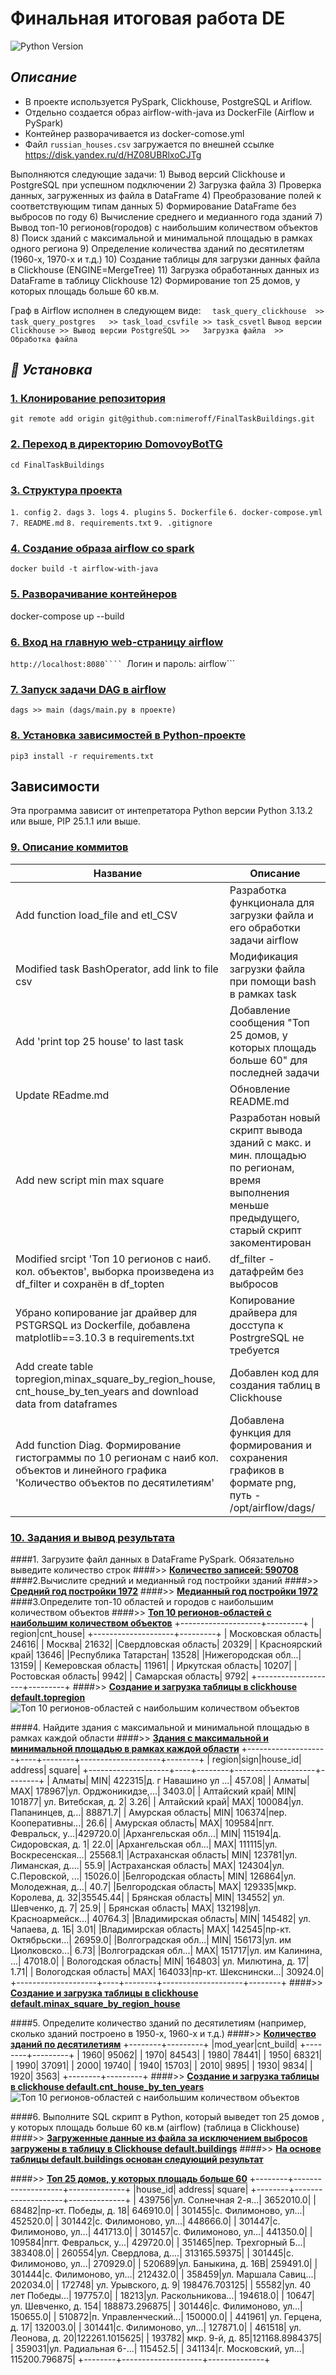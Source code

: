 # Финальная итоговая работа DE
<!-- описание репозитория -->
<!--Блок информации о репозитории в бейджах-->
![Python Version](https://img.shields.io/badge/python-3.13-blue)
## ***Описание***
- В проекте используется PySpark, Clickhouse, PostgreSQL и Ariflow.
- Отдельно создается образ airflow-with-java из DockerFile (Airflow и PySpark)
- Контейнер разворачивается из docker-comose.yml
- Файл ```russian_houses.csv``` загружается по внешней ссылке https://disk.yandex.ru/d/HZ08UBRlxoCJTg

Выполняются следующие задачи:
	1) Вывод версий Clickhouse и PostgreSQL при успешном подключении
	2) Загрузка файла 
	3) Проверка данных, загруженных из файла в DataFrame
	4) Преобразование полей к соответствующим типам данных
	5) Формирование DataFrame без выбросов по году
	6) Вычисление  среднего и медианного года зданий
	7) Вывод топ-10 регионов(городов) с наибольшим количеством объектов
	8) Поиск зданий с максимальной и минимальной площадью в рамках одного региона
	9) Определение количества зданий по десятилетям  (1960-х, 1970-х и т.д.)
	10) Создание таблицы для загрузки данных файла в Clickhouse (ENGINE=MergeTree)
	11) Загрузка обработанных данных из DataFrame в таблицу Clickhouse
	12) Формирование топ 25 домов, у которых площадь больше 60 кв.м.
	
Граф в Airflow исполнен в следующем виде: 
			```  task_query_clickhouse  >>   task_query_postgres   >> task_load_csvfile >> task_csvetl```
		     ```Вывод версии Clickhouse >> Вывод версии PostgreSQL >>   Загрузка файла  >> Обработка файла```

## ***🚀 Установка***

### <u>1. Клонирование репозитория</u>

```git remote add origin git@github.com:nimeroff/FinalTaskBuildings.git```

### <u>2. Переход в директорию DomovoyBotTG</u>

```cd FinalTaskBuildings```

### <u>3. Структура проекта </u>

```1. config```
```2. dags```
```3. logs```
```4. plugins```
```5. Dockerfile```
```6. docker-compose.yml```
```7. README.md```
```8. requirements.txt```
```9. .gitignore```

### <u>4. Создание образа airflow со spark</u>

```docker build -t airflow-with-java```

### <u>5. Разворачивание контейнеров</u>

docker-compose up --build

### <u>6. Вход на главную web-страницу airflow</u>

```http://localhost:8080````
```Логин и пароль: airflow```

### <u>7. Запуск задачи DAG в airflow</u>

```dags >> main (dags/main.py в проекте)```

### <u>8. Установка зависимостей в Python-проекте</u>

```pip3 install -r requirements.txt```

<!--зависимости-->
## Зависимости
Эта программа зависит от интепретатора Python версии Python 3.13.2 или выше, PIP 25.1.1 или выше.

<!--описание коммитов-->
### <u>9. Описание коммитов</u>
| Название                                         | Описание                                                                              |
|--------------------------------------------------|---------------------------------------------------------------------------------------|
| Add function load_file and etl_CSV               | Разработка функционала для загрузки файла и его обработки задачи airflow              |
| Modified task BashOperator, add link to file csv | Модификация загрузки файла при помощи bash в рамках task                              |
| Add 'print top 25 house' to last task            | Добавление сообщения "Топ 25 домов, у которых площадь больше 60" для последней задачи |
| Update REadme.md                                 | Обновление README.md                                                                  | 
| Add new script min max square                    | Разработан новый скрипт вывода зданий с макс. и мин. площадью по регионам, время выполнения меньше предыдущего, старый скрипт закоментирован |
| Modified srcipt 'Топ 10 регионов с наиб. кол. объектов', выборка произведена из df_filter и сохранён в df_topten | df_filter - датафрейм без выбросов |
| Убрано копирование jar драйвер для PSTGRSQL из Dockerfile, добавлена matplotlib==3.10.3 в requirements.txt | Копирование драйвера для досступа к PostrgreSQL не требуется |
| Add create table topregion,minax_square_by_region_house, cnt_house_by_ten_years and download data from dataframes | Добавлен код для создания таблиц в Clickhouse |
| Add function Diag. Формирование гистограммы по 10 регионам с наиб кол. объектов и линейного графика 'Количество объектов по десятилетиям' | Добавлена функция для формирования и сохранения графиков в формате png, путь - /opt/airflow/dags/ |

### <u>10. Задания и вывод результата</u>
####1. Загрузите файл данных в DataFrame PySpark. Обязательно выведите количество строк
####>> <u><b>Количество записей: 590708</b></u>
####2.Вычислите средний и медианный год постройки зданий
####>> <u><b>Средний год постройки 1972</b></u>
####>> <u><b>Медианный год постройки 1972</b></u>
####3.Определите топ-10 областей и городов с наибольшим количеством объектов
####>> <u><b>Топ 10 регионов-областей с наибольшим количеством объектов</b></u>
 +--------------------+---------+
|              region|cnt_house|
+--------------------+---------+
|  Московская область|    24616|
|              Москва|    21632|
|Свердловская область|    20329|
|   Красноярский край|    13646|
|Республика Татарстан|    13528|
|Нижегородская обл...|    13159|
| Кемеровская область|    11961|
|   Иркутская область|    10207|
|  Ростовская область|     9942|
|   Самарская область|     9792|
+--------------------+---------+
####>> <u><b>Создание и загрузка таблицы в clickhouse default.topregion</b></u> 
![Топ 10 регионов-областей с наибольшим количеством объектов](/dags/topregion.png)


####4. Найдите здания с максимальной и минимальной площадью в рамках каждой области
####>> <u><b>Здания с максимальной и минимальной площадью в рамках каждой области</b></u>
+--------------------+----+--------+--------------------+--------+
|              region|sign|house_id|             address|  square|
+--------------------+----+--------+--------------------+--------+
|              Алматы| MIN|  422315|д. г Навашино ул ...|  457.08|
|              Алматы| MAX|  178967|ул. Орджоникидзе,...|  3403.0|
|      Алтайский край| MIN|  101877| ул. Витебская, д. 2|    3.26|
|      Алтайский край| MAX|  100084|ул. Папанинцев, д...| 88871.7|
|    Амурская область| MIN|  106374|пер. Кооперативны...|    26.6|
|    Амурская область| MAX|  109584|пгт. Февральск, у...|429720.0|
|Архангельская обл...| MIN|  115194|д. Сидоровская, д. 1|    22.0|
|Архангельская обл...| MAX|  111115|ул. Воскресенская...| 25568.1|
|Астраханская область| MIN|  123781|ул. Лиманская, д....|    55.9|
|Астраханская область| MAX|  124304|ул. С.Перовской, ...| 15026.0|
|Белгородская область| MIN|  126864|ул. Молодежная, д...|    40.7|
|Белгородская область| MAX|  129335|мкр. Королева, д. 32|35545.44|
|    Брянская область| MIN|  134552|  ул. Шевченко, д. 7|    25.9|
|    Брянская область| MAX|  132198|ул. Красноармейск...| 40764.3|
|Владимирская область| MIN|  145482|  ул. Чапаева, д. 1Б|    3.01|
|Владимирская область| MAX|  142545|пр-кт. Октябрьски...| 26959.0|
|Волгоградская обл...| MIN|  156173|ул. им Циолковско...|    6.73|
|Волгоградская обл...| MAX|  151717|ул. им Калинина, ...| 47018.0|
| Вологодская область| MIN|  164803| ул. Милютина, д. 17|    1.71|
| Вологодская область| MAX|  164033|пр-кт. Шекснински...| 30924.0|
+--------------------+----+--------+--------------------+--------+
####>> <u><b>Создание и загрузка таблицы в clickhouse default.minax_square_by_region_house</b></u> 

####5. Определите количество зданий по десятилетиям (например, сколько зданий построено в 1950-х, 1960-х и т.д.)
####>> <u><b>Количество зданий по десятилетиям</b></u>
+--------+---------+
|mod_year|cnt_build|
+--------+---------+
|    1960|    95062|
|    1970|    84543|
|    1980|    78441|
|    1950|    68321|
|    1990|    37091|
|    2000|    19740|
|    1940|    15703|
|    2010|     9895|
|    1930|     9834|
|    1920|     3563|
+--------+---------+
####>> <u><b>Создание и загрузка таблицы в clickhouse default.cnt_house_by_ten_years </b></u> 
![Топ 10 регионов-областей с наибольшим количеством объектов](/dags/decade_cnt_house.png)

####6. Выполните SQL скрипт в Python, который выведет топ 25 домов , у которых площадь больше 60 кв.м (airflow) (таблица в Clickhouse)
####>> <u><b>Загруженные данные из файла за исключением выбросов загружены в таблицу в Clickhouse default.buildings</b></u>
####>> <u><b>На основе таблицы default.buildings основан следующий результат</b></u>

####>> <u><b>Топ 25 домов, у которых площадь больше 60</b></u>
+--------+--------------------+--------------+
|house_id|             address|        square|
+--------+--------------------+--------------+
|  439756|ул. Солнечная 2-я...|     3652010.0|
|   68482|пр-кт. Победы, д. 18|      646910.0|
|  301455|с. Филимоново, ул...|      452520.0|
|  301442|с. Филимоново, ул...|      448666.0|
|  301447|с. Филимоново, ул...|      441713.0|
|  301457|с. Филимоново, ул...|      441350.0|
|  109584|пгт. Февральск, у...|      429720.0|
|  351465|пер. Трехгорный Б...|      383408.0|
|  260554|ул. Свердлова, д....|  313165.59375|
|  301445|с. Филимоново, ул...|      270929.0|
|  520689|ул. Баныкина, д. 16В|      259491.0|
|  301444|с. Филимоново, ул...|      212432.0|
|  358459|ул. Маршала Савиц...|      202034.0|
|  172748| ул. Урывского, д. 9| 198476.703125|
|   55582|ул. 40 лет Победы...|      197757.0|
|   18213|ул. Раскольникова...|      194618.0|
|   10647|ул. Шевченко, д. 154| 188873.296875|
|  301446|с. Филимоново, ул...|      150655.0|
|  510872|п. Управленческий...|      150000.0|
|  441961|  ул. Герцена, д. 17|      132003.0|
|  301441|с. Филимоново, ул...|      127871.0|
|  461518|  ул. Леонова, д. 20|122261.1015625|
|  193782|     мкр. 9-й, д. 85|121168.8984375|
|  359031|ул. Радиальная 6-...|      115452.5|
|  341134|г. Московский, ул...| 115200.796875|
+--------+--------------------+--------------+

    

